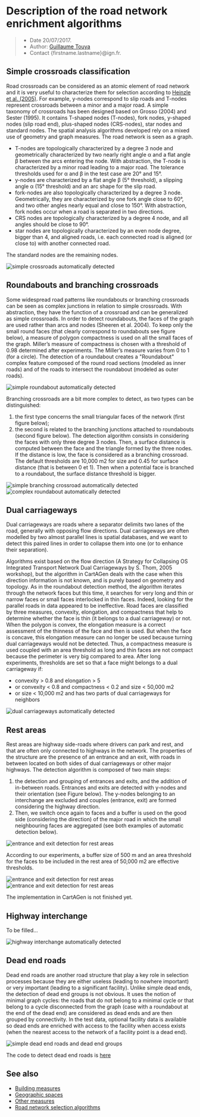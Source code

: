 # Description of the road network enrichment algorithms

> - Date 20/07/2017.
> - Author: [Guillaume Touya][1]
> - Contact {firstname.lastname}@ign.fr.


Simple crossroads classification
-------------
Road crossroads can be considered as an atomic element of road network and it is very useful to characterize them for selection according to [Heinzle et al. (2005)][7]. For example, y-nodes correspond to slip roads and T-nodes represent crossroads between a minor and a major road. A simple taxonomy of crossroads has been designed based on Grosso (2004) and Sester (1995). It contains T-shaped nodes (T-nodes), fork nodes, y-shaped nodes (slip road end), plus-shaped nodes (CRS-nodes), star nodes and standard nodes.
The spatial analysis algorithms developed rely on a mixed use of geometry and graph measures. The road network is seen as a graph.
- T-nodes are topologically characterized by a degree 3 node and geometrically characterized by two nearly right angle &#945; and a flat angle &#946; between the arcs entering the node. With abstraction, the T-node is characterized by a minor road leading to a major road. The tolerance thresholds used for &#945; and &#946; in the test case are 20° and 15°.
- y-nodes are characterized by a flat angle &#946; (5° threshold), a slipping angle &#945; (15° threshold) and an arc shape for the slip road.
- fork-nodes are also topologically characterized by a degree 3 node. Geometrically, they are characterized by one fork angle close to 60°, and two other angles nearly equal and close to 150°. With abstraction, fork nodes occur when a road is separated in two directions.
- CRS nodes are topologically characterized by a degree 4 node, and all angles should be close to 90°.
- star nodes are topologically characterized by an even node degree, bigger than 4, and aligned roads, i.e. each connected road is aligned (or close to) with another connected road.

The standard nodes are the remaining nodes.

![simple crossroads automatically detected](images/simple_crossroads.png)



Roundabouts and branching crossroads
-------------
Some widespread road patterns like roundabouts or branching crossroads can be seen as complex junctions in relation to simple crossroads. With abstraction, they have the function of a crossroad and can be generalized as simple crossroads. In order to detect roundabouts, the faces of the graph are used rather than arcs and nodes (Sheeren et al. 2004). To keep only the small round faces (that clearly correspond to roundabouts see figure below), a measure of polygon compactness is used on all the small faces of the graph. Miller’s measure of compactness is chosen with a threshold of 0.98 determined after experiments. The Miller’s measure varies from 0 to 1 (for a circle).
The detection of a roundabout creates a "Roundabout" complex feature composed of the round road sections (modeled as inner roads) and of the roads to intersect the roundabout (modeled as outer roads).

![simple roundabout automatically detected](images/simple_roundabout.png)

Branching crossroads are a bit more complex to detect, as two types can be distinguished:
1. the first type concerns the small triangular faces of the network (first figure below);
2. the second is related to the branching junctions attached to roundabouts (second figure below).
The detection algorithm consists in considering the faces with only three degree 3 nodes. Then, a surface distance is computed between the face and the triangle formed by the three nodes. If the distance is low, the face is considered as a branching crossroad. The default thresholds are 10,000 m2 for size and 0.45 for surface distance (that is between 0 et 1). Then when a potential face is branched to a roundabout, the surface distance threshold is bigger.


![simple branching crossroad automatically detected](images/branching_crossroad.png)
![complex roundabout automatically detected](images/complex_roundabout.png)

Dual carriageways
-------------
Dual carriageways are roads where a separator delimits two lanes of the road, generally with opposing flow directions. Dual carriageways are often modelled by two almost parallel lines is spatial databases, and we want to detect this paired lines in order to collapse them into one (or to enhance their separation).

Algorithms exist based on the flow direction (A Strategy for Collapsing OS Integrated Transport Network Dual Carriageways by S. Thom, 2005 workshop), but the algorithm in CartAGen deals with the case when this direction information is not known, and is purely based on geometry and topology.
As in the roundabout detection method, the algorithm iterates through the network faces but this time, it searches for very long and thin or narrow faces or small faces interlocked in thin faces. Indeed, looking for the parallel roads in data appeared to be ineffective. Road faces are classified by three measures, convexity, elongation, and compactness that help to determine whether the face is thin (it belongs to a dual carriageway) or not. When the polygon is convex, the elongation measure is a correct assessment of the thinness of the face and then is used. But when the face is concave, this elongation measure can no longer be used because turning dual carriageways would not be detected. Thus, a compactness measure is used coupled with an area threshold as long and thin faces are not compact because the perimeter is very big compared to area. After long experiments, thresholds are set so that a face might belongs to a dual carriageway if:
- convexity > 0.8 and elongation > 5
- or convexity < 0.8 and compactness < 0.2 and size < 50,000 m2
- or size < 10,000 m2 and has two parts of dual carriageways for neighbors

![dual carriageways automatically detected](images/dual_carriageways.bmp)

Rest areas
-------------
Rest areas are highway side-roads where drivers can park and rest, and that are often only connected to highways in the network.
The properties of the structure are the presence of an entrance and an exit, with roads in between located on both sides of dual carriageways or other major highways. The detection algorithm is composed of two main steps:
1. the detection and grouping of entrances and exits, and the addition of in-between roads. Entrances and exits are detected with y-nodes and their orientation (see Figure below). The y-nodes belonging to an interchange are excluded and couples (entrance, exit) are formed considering the highway direction.
2. Then, we switch once again to faces and a buffer is used on the good side (considering the direction) of the major road in which the small neighbouring faces are aggregated (see both examples of automatic detection below).

![entrance and exit detection for rest areas](images/aire_repos_entree_sortie.bmp)

According to our experiments, a buffer size of 500 m and an area threshold for the faces to be included in the rest area of 50,000 m2 are effective thresholds.

![entrance and exit detection for rest areas](images/aire_repos_N&B.bmp)
![entrance and exit detection for rest areas](images/aire_repos_simple_detectee.bmp)

The implementation in CartAGen is not finished yet.

Highway interchange
-------------
To be filled...

![highway interchange automatically detected](images/interchange.png)


Dead end roads
-------------
Dead end roads are another road structure that play a key role in selection processes because they are either useless (leading to nowhere important) or very important (leading to a significant facility). Unlike simple dead ends, the detection of dead end groups is not obvious. It uses the notion of minimal graph cycles: the roads that do not belong to a minimal cycle or that belong to a cycle disconnected from the graph (case with a roundabout at the end of the dead end) are considered as dead ends and are then grouped by connectivity. In the test data, optional facility data is available so dead ends are enriched with access to the facility when access exists (when the nearest access to the network of a facility point is a dead end).

![simple dead end roads and dead end groups](images/dead_ends.png)

The code to detect dead end roads is [here][6]

See also
-------------
- [Building measures][2]
- [Geographic spaces][3]
- [Other measures][4]
- [Road network selection algorithms][5]


[1]: http://recherche.ign.fr/labos/cogit/english/cv.php?prenom=&nom=Touya
[2]: /spatial_analysis/building_measures.md
[3]: /spatial_analysis/geographic_spaces.md
[4]: /spatial_analysis/other_measures.md
[5]: /algorithms/networks/road_selection.md
[6]: https://github.com/IGNF/CartAGen/blob/master/cartagen-core/src/main/java/fr/ign/cogit/cartagen/spatialanalysis/network/DeadEndGroup.java
[7]: http://www.cartesianos.com/geodoc/icc2005/pdf/oral/TEMA9/Session%25204/FRAUKE%2520HEINZLE.pdf
